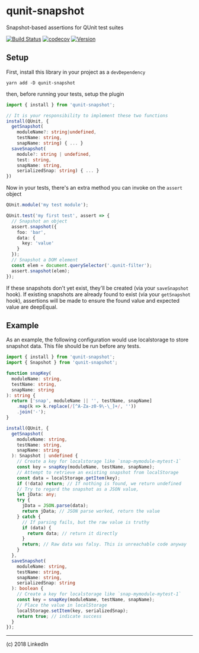 # qunit-snapshot

Snapshot-based assertions for QUnit test suites

[![Build Status](https://travis-ci.org/mike-north/qunit-snapshot.svg?branch=master)](https://travis-ci.org/mike-north/qunit-snapshot)
[![codecov](https://codecov.io/gh/mike-north/qunit-snapshot/branch/master/graph/badge.svg)](https://codecov.io/gh/mike-north/qunit-snapshot)
[![Version](https://img.shields.io/npm/v/:package.svg)](https://www.npmjs.com/package/qunit-snapshot)

## Setup

First, install this library in your project as a `devDependency`

```
yarn add -D qunit-snapshot
```

then, before running your tests, setup the plugin

```ts
import { install } from 'qunit-snapshot';

// It is your responsibility to implement these two functions
install(QUnit, {
  getSnapshot(
    moduleName?: string|undefined,
    testName: string,
    snapName: string) { ... }
  saveSnapshot(
    module?: string | undefined,
    test: string,
    snapName: string,
    serializedSnap: string) { ... }
})
```

Now in your tests, there's an extra method you can invoke on the `assert` object

```ts
QUnit.module('my test module');

QUnit.test('my first test', assert => {
  // Snapshot an object
  assert.snapshot({
    foo: 'bar',
    data: {
      key: 'value'
    }
  });
  // Snapshot a DOM element
  const elem = document.querySelector('.qunit-filter');
  assert.snapshot(elem);
});
```

If these snapshots don't yet exist, they'll be created (via your `saveSnapshot` hook). If existing snapshots are already found to exist (via your `getSnapshot` hook), assertions will be made to ensure the found value and expected value are deepEqual.

## Example

As an example, the following configuration would use localstorage to store snapshot data. This file should be run before any tests.

```ts
import { install } from 'qunit-snapshot';
import { Snapshot } from 'qunit-snapshot';

function snapKey(
  moduleName: string,
  testName: string,
  snapName: string
): string {
  return ['snap', moduleName || '', testName, snapName]
    .map(k => k.replace(/[^A-Za-z0-9\-\_]+/, ''))
    .join('-');
}

install(QUnit, {
  getSnapshot(
    moduleName: string,
    testName: string,
    snapName: string
  ): Snapshot | undefined {
    // Create a key for localstorage like `snap-mymodule-mytest-1`
    const key = snapKey(moduleName, testName, snapName);
    // Attempt to retrieve an existing snapshot from localStorage
    const data = localStorage.getItem(key);
    if (!data) return; // If nothing is found, we return undefined
    // Try to regard the snapshot as a JSON value,
    let jData: any;
    try {
      jData = JSON.parse(data);
      return jData; // JSON parse worked, return the value
    } catch {
      // If parsing fails, but the raw value is truthy
      if (data) {
        return data; // return it directly
      }
      return; // Raw data was falsy. This is unreachable code anyway
    }
  },
  saveSnapshot(
    moduleName: string,
    testName: string,
    snapName: string,
    serializedSnap: string
  ): boolean {
    // Create a key for localstorage like `snap-mymodule-mytest-1`
    const key = snapKey(moduleName, testName, snapName);
    // Place the value in localStorage
    localStorage.setItem(key, serializedSnap);
    return true; // indicate success
  }
});
```

---

(c) 2018 LinkedIn
